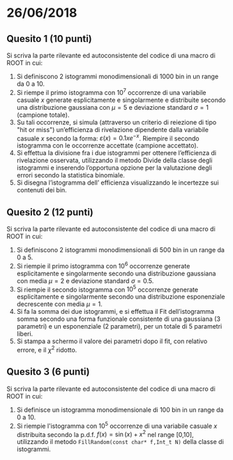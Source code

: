 # 26/06/2018

## Quesito 1 (10 punti)

Si scriva la parte rilevante ed autoconsistente del codice di una macro di ROOT in cui:

1. Si definiscono 2 istogrammi monodimensionali di 1000 bin in un range da 0 a 10.
2. Si riempe il primo istogramma con $10^7$ occorrenze di una variabile casuale $x$ generate esplicitamente e singolarmente e distribuite secondo una distribuzione gaussiana con $\mu=5$ e deviazione standard $\sigma=1$ (campione totale).
3. Su tali occorrenze, si simula (attraverso un criterio di reiezione di tipo "hit or miss") un’efficienza di rivelazione dipendente dalla variabile casuale $x$ secondo la forma: $\varepsilon(x)=0.1xe^{-x}$. Riempire il secondo istogramma con le occorrenze accettate (campione accettato).
4. Si effettua la divisione fra i due istogrammi per ottenere l’efficienza di rivelazione osservata, utilizzando il metodo Divide della classe degli istogrammi e inserendo l’opportuna opzione per la valutazione degli errori secondo la statistica binomiale.
5. Si disegna l’istogramma dell’ efficienza visualizzando le incertezze sui contenuti dei bin.

## Quesito 2 (12 punti)

Si scriva la parte rilevante ed autoconsistente del codice di una macro di ROOT in cui:

1. Si definiscono 2 istogrammi monodimensionali di 500 bin in un range da 0 a 5.
2. Si riempie il primo istogramma con $10^6$ occorrenze generate esplicitamente e singolarmente secondo una distribuzione gaussiana con media $\mu=2$ e deviazione standard $\sigma=0.5$.
3. Si riempie il secondo istogramma con $10^5$ occorrenze generate esplicitamente e singolarmente secondo una distribuzione esponenziale decrescente con media $\mu=1$.
4. Si fa la somma dei due istogrammi, e si effettua il Fit dell’istogramma somma secondo una forma funzionale consistente di una gaussiana (3 parametri) e un esponenziale (2 parametri), per un totale di 5 parametri liberi.
5. Si stampa a schermo il valore dei parametri dopo il fit, con relativo errore, e il $\chi^2$ ridotto.

## Quesito 3 (6 punti)

Si scriva la parte rilevante ed autoconsistente del codice di una macro di ROOT in cui:

1. Si definisce un istogramma monodimensionale di 100 bin in un range da 0 a 10.
2. Si riempie l'istogramma con $10^5$ occorrenze di una variabile casuale $x$ distribuita secondo la p.d.f. $f(x)=\sin(x)+x^2$ nel range [0,10], utilizzando il metodo `FillRandom(const char* f,Int_t N)` della classe di istogrammi.
